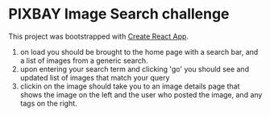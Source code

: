 # PIXBAY Image Search challenge

This project was bootstrapped with [Create React App](https://github.com/facebook/create-react-app).

1. on load you should be brought to the home page with a search bar, and a list of images from a generic search. 
2. upon entering your search term and clicking 'go' you should see and updated list of images that match your query
3. clickin on the image should take you to an image details page that shows the image on the left and the user who posted the image, and any tags on the right.


